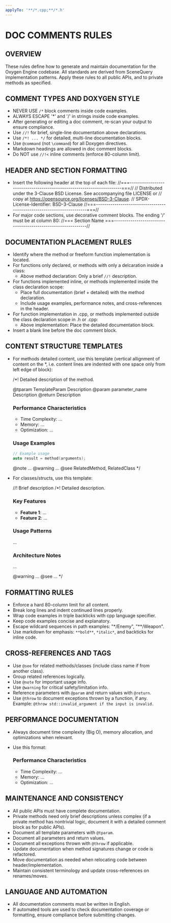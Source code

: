 ```yaml
---
applyTo: '**/*.cpp;**/*.h'
---
```

# DOC COMMENTS RULES

## OVERVIEW

These rules define how to generate and maintain documentation for the Oxygen
Engine codebase. All standards are derived from SceneQuery implementation
patterns. Apply these rules to all public APIs, and to private methods as
specified.

## COMMENT TYPES AND DOXYGEN STYLE

- NEVER USE `/*` block comments inside code examples.
- ALWAYS ESCAPE '*' and '/' in strings inside code examples.
- After generating or editing a doc comment, re-scan your output to ensure compliance.
- Use `//!` for brief, single-line documentation above declarations.
- Use `/*! ... */` for detailed, multi-line documentation blocks.
- Use `@command` (not `\command`) for all Doxygen directives.
- Markdown headings are allowed in doc comment blocks.
- Do NOT use `//!<` inline comments (enforce 80-column limit).

## HEADER AND SECTION FORMATTING

- Insert the following header at the top of each file:
  //===----------------------------------------------------------------------===//
  // Distributed under the 3-Clause BSD License. See accompanying file LICENSE or
  // copy at <https://opensource.org/licenses/BSD-3-Clause>.
  // SPDX-License-Identifier: BSD-3-Clause
  //===----------------------------------------------------------------------===//
- For major code sections, use decorative comment blocks. The ending '/' must be at column 80:
  //=== Section Name ===-------------------------------------------------------------//

## DOCUMENTATION PLACEMENT RULES

- Identify where the method or freeform function implementation is located.
- For functions only declared, or methods with only a delcaration inside a class:
  - Above method declaration: Only a brief `//!` description.
- For functions implemented inline, or methods implemented inside the class declaration scope:
  - Place full documentation (brief + detailed) with the method declaration.
  - Include usage examples, performance notes, and cross-references in the header.
- For function implementation in .cpp, or methods implemented outside the class
  declaration scope in .h or .cpp:
  - Above implementation: Place the detailed documentation block.
- Insert a blank line before the doc comment block.

## CONTENT STRUCTURE TEMPLATES

- For methods detailed content, use this template (vertical allignment of content on the *, i.e. content lines are indented with one space only from left edge of block):

  /*!
   Detailed description of the method.

   @tparam TemplateParam Description
   @param parameter_name Description
   @return Description

  ### Performance Characteristics

  - Time Complexity: ...
  - Memory: ...
  - Optimization: ...

  ### Usage Examples

   ```cpp
   // Example usage
   auto result = method(arguments);
   ```

   @note ...
   @warning ...
   @see RelatedMethod, RelatedClass
  */

- For classes/structs, use this template:

  //! Brief description
  /*!
   Detailed description.

  ### Key Features

  - **Feature 1**: ...
  - **Feature 2**: ...

  ### Usage Patterns

   ...

  ### Architecture Notes

   ...

   @warning ...
   @see ...
  */

## FORMATTING RULES

- Enforce a hard 80-column limit for all content.
- Break long lines and indent continued lines properly.
- Wrap code examples in triple backticks with cpp language specifier.
- Keep code examples concise and explanatory.
- Escape wildcard sequences in path examples: "*/Enemy", "**/Weapon".
- Use markdown for emphasis: `**bold**`, `*italic*`, and backticks for inline code.

## CROSS-REFERENCES AND TAGS

- Use `@see` for related methods/classes (include class name if from another class).
- Group related references logically.
- Use `@note` for important usage info.
- Use `@warning` for critical safety/limitation info.
- Reference parameters with `@param` and return values with `@return`.
- Use `@throw` to document exceptions thrown by a function, if any. Example: `@throw std::invalid_argument if the input is invalid.`

## PERFORMANCE DOCUMENTATION

- Always document time complexity (Big O), memory allocation, and optimizations when relevant.
- Use this format:

  ### Performance Characteristics

  - Time Complexity: ...
  - Memory: ...
  - Optimization: ...

## MAINTENANCE AND CONSISTENCY

- All public APIs must have complete documentation.
- Private methods need only brief descriptions unless complex (if a private method has nontrivial logic, document it with a detailed comment block as for public APIs).
- Document all template parameters with `@tparam`.
- Document all parameters and return values.
- Document all exceptions thrown with `@throw` if applicable.
- Update documentation when method signatures change or code is refactored.
- Move documentation as needed when relocating code between header/implementation.
- Maintain consistent terminology and update cross-references on renames/moves.

## LANGUAGE AND AUTOMATION

- All documentation comments must be written in English.
- If automated tools are used to check documentation coverage or formatting, ensure compliance before submitting changes.
